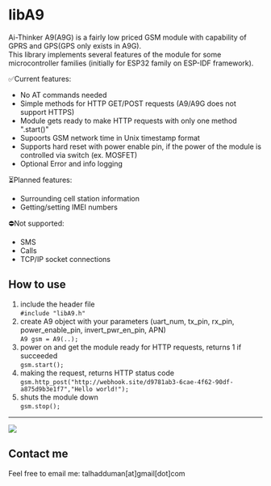 # libA9
Ai-Thinker A9(A9G) is a fairly low priced GSM module with capability of GPRS and GPS(GPS only exists in A9G).  
This library implements several features of the module for some microcontroller families (initially for ESP32 family on ESP-IDF framework).

✅Current features:
  *  No AT commands needed
  *  Simple methods for HTTP GET/POST requests (A9/A9G does not support HTTPS)
  *  Module gets ready to make HTTP requests with only one method ".start()"
  *  Supoorts GSM network time in Unix timestamp format
  *  Supports hard reset with power enable pin, if the power of the module is controlled via switch (ex. MOSFET)
  *  Optional Error and info logging

⏳Planned features:
  *  Surrounding cell station information
  *  Getting/setting IMEI numbers

⛔Not supported: 
  *  SMS
  *  Calls
  *  TCP/IP socket connections

## How to use
  1. include the header file  
     ```#include "libA9.h"```  
  2. create A9 object with your parameters (uart_num, tx_pin, rx_pin, power_enable_pin, invert_pwr_en_pin, APN)  
     ```A9 gsm = A9(..);```  
  3. power on and get the module ready for HTTP requests, returns 1 if succeeded  
     ```gsm.start();```  
  4. making the request, returns HTTP status code  
     ```gsm.http_post("http://webhook.site/d9781ab3-6cae-4f62-90df-a875d9b3e1f7","Hello world!");```  
  5. shuts the module down  
     ```gsm.stop();```  

---
[![](https://visitcount.itsvg.in/api?id=libA9&label=Repo%20views&icon=8)](https://visitcount.itsvg.in)

## Contact me
Feel free to email me: talhadduman[at]gmail[dot]com
